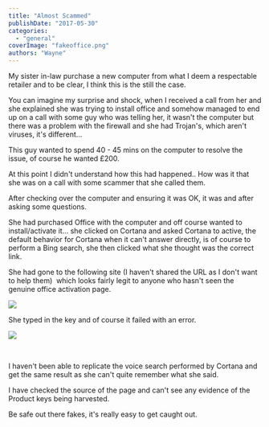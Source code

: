 ```yaml
---
title: "Almost Scammed"
publishDate: "2017-05-30"
categories: 
  - "general"
coverImage: "fakeoffice.png"
authors: "Wayne"
---
```


My sister in-law purchase a new computer from what I deem a respectable retailer and to be clear, I think this is the still the case.

You can imagine my surprise and shock, when I received a call from her and she explained she was trying to install office and somehow managed to end up on a call with some guy who was telling her, it wasn't the computer but there was a problem with the firewall and she had Trojan's, which aren't viruses, it's different... 

This guy wanted to spend 40 - 45 mins on the computer to resolve the issue, of course he wanted £200. 

At this point I didn't understand how this had happened.. How was it that she was on a call with some scammer that she called them. 

After checking over the computer and ensuring it was OK, it was and after asking some questions.  

She had purchased Office with the computer and off course wanted to install/activate it... she clicked on Cortana and asked Cortana to active, the default behavior for Cortana when it can't answer directly, is of course to perform a Bing search, she then clicked what she thought was the correct link.

She had gone to the following site (I haven't shared the URL as I don't want to help them)  which looks fairly legit to anyone who hasn't seen the genuine office activation page.

![](https://www.ramblinggeek.co.uk/wp-content/uploads/2017/05/fakeoffice.png)

She typed in the key and of course it failed with an error. 

![](https://www.ramblinggeek.co.uk/wp-content/uploads/2017/05/fakeoffice2.png)

 

I haven't been able to replicate the voice search performed by Cortana and get the same result as she can't quite remember what she said. 

I have checked the source of the page and can't see any evidence of the Product keys being harvested. 

Be safe out there fakes, it's really easy to get caught out.
